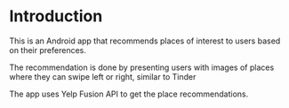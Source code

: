 # Introduction

This is an Android app that recommends places of interest to users based on their preferences.

The recommendation is done by presenting users with images of places where they can swipe left or right, similar to Tinder

The app uses Yelp Fusion API to get the place recommendations.